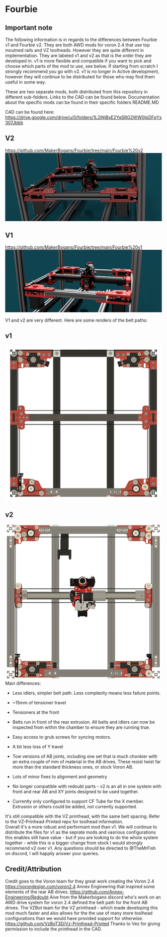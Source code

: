 # Fourbie

## Important note
The following information is in regards to the differences between Fourbie v1 and Fourbie v2.
They are both AWD mods for voron 2.4 that use top moutned rails and VZ toolheads. However they are quite different in implementation.
They are labeled v1 and v2 as that is the order they are developed in. v1 is more flexible and compatible if you want to pick and choose which parts of the mod to use, see below. If starting from scratch I strongly recommend you go with v2. v1 is no longer in Active development, however they will continue to be distributed for those who may find them useful in some way.

These are two separate mods, both distributed from this repository in different sub-folders.
Links to the CAD can be found below. Documentation about the specific mods can be found in their specific folders README.MD

CAD can be found here:  https://drive.google.com/drive/u/0/folders/1L2iNjBxE2YqSRG2WW0IpDFqYx307Jbbb

## V2
https://github.com/MakerBogans/Fourbie/tree/main/Fourbie%20v2
![Alt text](images/v2Render1.png)

## V1
https://github.com/MakerBogans/Fourbie/tree/main/Fourbie%20v1
![Alt text](images/Render1.png)



V1 and v2 are very different. Here are some renders of the belt paths:

## v1
![Alt text](images/Fourbiev1BeltPath.png)
## v2
![Alt text](images/Fourbiev2BeltPath.png)
Main differences:
   * Less idlers, simpler belt path. Less complexity means less failure points. 

   * ~15mm of tensioner travel

   * Tensioners at the front

   * Belts run in front of the rear extrusion. All belts and idlers can now be inspected from within the chamber to ensure they are running true.

   * Easy access to grub screws for syncing motors. 

   * A bit less loss of Y travel

   * Tow versions of AB joints, including one set that is much chonkier with an extra couple of mm of material in the AB drives. These resist twist far more than the standard thickness ones, or stock Voron AB.

   * Lots of minor fixes to alignment and geometry

   * No longer compatible with redoubt parts - v2 is an all in one system with front and rear AB and XY joints designed to be used together.

   * Currently only configured to support CF Tube for the X member. Extrusion or others could be added, not currently supported. 

It's still compatible with the VZ printhead, with the same belt spacing. Refer to the VZ-Prinhead-Printed repo for toolhead information.  
Overall it's a more robust and performant mod than v1. We will continue to distribute the files for v1 as the seprate mods and vasrious configurations this enables still have value - but if you are looking to do the whole system together - while this is a bigger change from stock I would strongly recommend v2 over v1. Any questions should be directed to @TheMrFish on discord, I will happily answer your queries. 

## Credit/Attribution
Credit goes to the Voron team for they great work creating the Voron 2.4 https://vorondesign.com/voron2.4
Annex Engineering that inspired some elements of the rear AB drives.  https://github.com/Annex-Engineering/Redoubt
Aive from the Makerbogans discord who's work on an AWD drive system for voron 2.4 defined the belt path for the front AB drives. 
The VZBot team for the VZ printhead - which made developing this mod much faster and also allows for the the use of many more toolhead configurations than we would have provided support for otherwise. https://github.com/VzBoT3D/Vz-Printhead-Printed
Thanks to Vez for giving permission to include the printhead in the CAD. 



